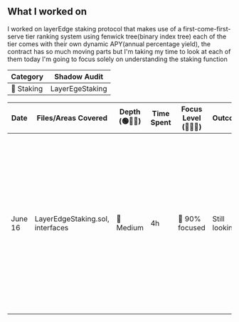 
## What I worked on

I worked on layerEdge staking protocol that makes use of a first-come-first-serve tier ranking system using fenwick tree(binary index tree) each of the tier comes with their own dynamic APY(annual percentage yield), the contract has so much moving parts but I'm taking my time to look at each of them today I'm going to focus solely on understanding the staking function 


| Category   | Shadow Audit    |
| ---------- | --------------- |
| 🏦 Staking | LayerEgeStaking |


| Date    | Files/Areas Covered              | Depth (🟢🔵🔴) | Time Spent | Focus Level (🚀🧠😴) | Outcome       | Reflection / Notes                                                                                                                               |
| ------- | -------------------------------- | -------------- | ---------- | -------------------- | ------------- | ------------------------------------------------------------------------------------------------------------------------------------------------ |
| June 16 | LayerEdgeStaking.sol, interfaces | 🔵 Medium      | 4h         | 🧠 90% focused       | Still looking | Math-heavy code led to mental fatigue and loss of interest. Next: break large files into surface-area then logic slices. Avoid reading top-down. |


